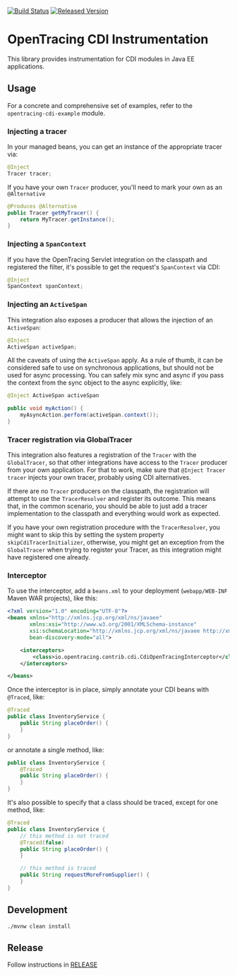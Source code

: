 [![Build Status][ci-img]][ci] [![Released Version][maven-img]][maven]

# OpenTracing CDI Instrumentation

This library provides instrumentation for CDI modules in Java EE applications.

## Usage

For a concrete and comprehensive set of examples, refer to the `opentracing-cdi-example`
module.

### Injecting a tracer

In your managed beans, you can get an instance of the appropriate tracer via:

```java
@Inject
Tracer tracer;
```

If you have your own `Tracer` producer, you'll need to mark your own as an
`@Alternative`

```java
@Produces @Alternative
public Tracer getMyTracer() {
    return MyTracer.getInstance();
}
```

### Injecting a `SpanContext`

If you have the OpenTracing Servlet integration on the classpath and registered the filter,
it's possible to get the request's `SpanContext` via CDI:

```java
@Inject
SpanContext spanContext;
```

### Injecting an `ActiveSpan`

This integration also exposes a producer that allows the injection of an `ActiveSpan`:

```java
@Inject
ActiveSpan activeSpan;
```

All the caveats of using the `ActiveSpan` apply. As a rule of thumb, it can be considered
safe to use on synchronous applications, but should not be used for async processing. You can
safely mix sync and async if you pass the context from the sync object to the async explicitly,
like:

```java
@Inject ActiveSpan activeSpan

public void myAction() {
    myAsyncAction.perform(activeSpan.context());
}
```

### Tracer registration via  GlobalTracer

This integration also features a registration of the `Tracer` with the `GlobalTracer`,
so that other integrations have access to the `Tracer` producer from your own application.
For that to work, make sure that `@Inject Tracer tracer` injects your own tracer, probably
using CDI alternatives.

If there are no `Tracer` producers on the classpath, the registration will attempt to use
the `TracerResolver` and register its outcome. This means that, in the common scenario, you
should be able to just add a tracer implementation to the classpath and everything would work
as expected.

If you have your own registration procedure with the `TracerResolver`, you might want to skip
this by setting the system property `skipCdiTracerInitializer`, otherwise, you might get an
exception from the `GlobalTracer` when trying to register your Tracer, as this integration might
have registered one already.

### Interceptor

To use the interceptor, add a `beans.xml` to your deployment (`webapp/WEB-INF`
Maven WAR projects), like this:

```xml
<?xml version="1.0" encoding="UTF-8"?>
<beans xmlns="http://xmlns.jcp.org/xml/ns/javaee"
       xmlns:xsi="http://www.w3.org/2001/XMLSchema-instance"
       xsi:schemaLocation="http://xmlns.jcp.org/xml/ns/javaee http://xmlns.jcp.org/xml/ns/javaee/beans_1_1.xsd"
       bean-discovery-mode="all">

    <interceptors>
        <class>io.opentracing.contrib.cdi.CdiOpenTracingInterceptor</class>
    </interceptors>

</beans>
```

Once the interceptor is in place, simply annotate your CDI beans with `@Traced`, like:

```java
@Traced
public class InventoryService {
    public String placeOrder() {
    }
}
```

or annotate a single method, like:

```java
public class InventoryService {
    @Traced
    public String placeOrder() {
    }
}
```

It's also possible to specify that a class should be traced, except for one method, like:

```java
@Traced
public class InventoryService {
    // this method is not traced
    @Traced(false)
    public String placeOrder() {
    }

    // this method is traced
    public String requestMoreFromSupplier() {
    }
}
```


## Development
```shell
./mvnw clean install
```

## Release
Follow instructions in [RELEASE](RELEASE.md)

   [ci-img]: https://travis-ci.org/opentracing-contrib/java-cdi.svg?branch=master
   [ci]: https://travis-ci.org/opentracing-contrib/java-cdi
   [maven-img]: https://img.shields.io/maven-central/v/io.opentracing.contrib/opentracing-cdi.svg?maxAge=2592000
   [maven]: http://search.maven.org/#search%7Cga%7C1%7Copentracing-cdi
